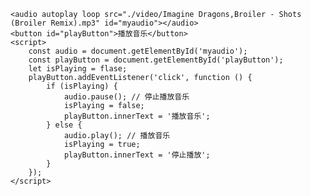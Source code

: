    <audio autoplay loop src="./video/Imagine Dragons,Broiler - Shots (Broiler Remix).mp3" id="myaudio"></audio>
    <button id="playButton">播放音乐</button>
    <script>
        const audio = document.getElementById('myaudio');
        const playButton = document.getElementById('playButton');
        let isPlaying = flase;
        playButton.addEventListener('click', function () {
            if (isPlaying) {
                audio.pause(); // 停止播放音乐
                isPlaying = false;
                playButton.innerText = '播放音乐';
            } else {
                audio.play(); // 播放音乐
                isPlaying = true;
                playButton.innerText = '停止播放';
            }
        });
    </script>
